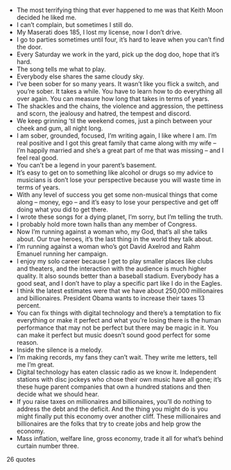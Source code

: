  - The most terrifying thing that ever happened to me was that Keith Moon decided he liked me.
 - I can’t complain, but sometimes I still do.
 - My Maserati does 185, I lost my license, now I don’t drive.
 - I go to parties sometimes until four, it’s hard to leave when you can’t find the door.
 - Every Saturday we work in the yard, pick up the dog doo, hope that it’s hard.
 - The song tells me what to play.
 - Everybody else shares the same cloudy sky.
 - I’ve been sober for so many years. It wasn’t like you flick a switch, and you’re sober. It takes a while. You have to learn how to do everything all over again. You can measure how long that takes in terms of years.
 - The shackles and the chains, the violence and aggression, the pettiness and scorn, the jealousy and hatred, the tempest and discord.
 - We keep grinning ’til the weekend comes, just a pinch between your cheek and gum, all night long.
 - I am sober, grounded, focused, I’m writing again, I like where I am. I’m real positive and I got this great family that came along with my wife – I’m happily married and she’s a great part of me that was missing – and I feel real good.
 - You can’t be a legend in your parent’s basement.
 - It’s easy to get on to something like alcohol or drugs so my advice to musicians is don’t lose your perspective because you will waste time in terms of years.
 - With any level of success you get some non-musical things that come along – money, ego – and it’s easy to lose your perspective and get off doing what you did to get there.
 - I wrote these songs for a dying planet, I’m sorry, but I’m telling the truth.
 - I probably hold more town halls than any member of Congress.
 - Now I’m running against a woman who, my God, that’s all she talks about. Our true heroes, it’s the last thing in the world they talk about.
 - I’m running against a woman who’s got David Axelrod and Rahm Emanuel running her campaign.
 - I enjoy my solo career because I get to play smaller places like clubs and theaters, and the interaction with the audience is much higher quality. It also sounds better than a baseball stadium. Everybody has a good seat, and I don’t have to play a specific part like I do in the Eagles.
 - I think the latest estimates were that we have about 250,000 millionaires and billionaires. President Obama wants to increase their taxes 13 percent.
 - You can fix things with digital technology and there’s a temptation to fix everything or make it perfect and what you’re losing there is the human performance that may not be perfect but there may be magic in it. You can make it perfect but music doesn’t sound good perfect for some reason.
 - Inside the silence is a melody.
 - I’m making records, my fans they can’t wait. They write me letters, tell me I’m great.
 - Digital technology has eaten classic radio as we know it. Independent stations with disc jockeys who chose their own music have all gone; it’s these huge parent companies that own a hundred stations and then decide what we should hear.
 - If you raise taxes on millionaires and billionaires, you’ll do nothing to address the debt and the deficit. And the thing you might do is you might finally put this economy over another cliff. These millionaires and billionaires are the folks that try to create jobs and help grow the economy.
 - Mass inflation, welfare line, gross economy, trade it all for what’s behind curtain number three.

26 quotes